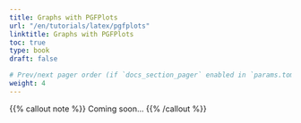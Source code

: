 ```yaml
---
title: Graphs with PGFPlots
url: "/en/tutorials/latex/pgfplots"
linktitle: Graphs with PGFPlots
toc: true
type: book
draft: false

# Prev/next pager order (if `docs_section_pager` enabled in `params.toml`)
weight: 4
---
```


{{% callout note %}}
Coming soon...
{{% /callout %}}